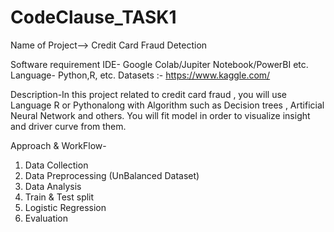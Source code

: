 # CodeClause_TASK1

Name of Project--> Credit Card Fraud Detection

Software requirement 
IDE- Google Colab/Jupiter Notebook/PowerBI etc.
Language- Python,R, etc.
Datasets :- https://www.kaggle.com/

Description-In this project related to credit card fraud , you will use Language R or Pythonalong with Algorithm such as 
Decision trees , Artificial Neural Network and others. You will fit model in order to visualize insight and driver curve from them.

Approach & WorkFlow-

1. 	Data Collection
2.	Data Preprocessing (UnBalanced Dataset)
3.	Data Analysis 
4.	Train & Test split
5.	Logistic Regression
6.  Evaluation
